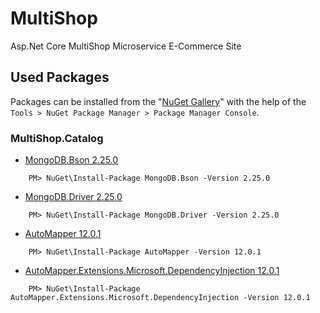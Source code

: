 # MultiShop
Asp.Net Core MultiShop Microservice E-Commerce Site

## Used Packages
Packages can be installed from the "[NuGet Gallery](https://www.nuget.org/packages/Microsoft.AspNet.Identity.Core)" with the help of the `Tools > NuGet Package Manager > Package Manager Console`.

### MultiShop.Catalog
- [MongoDB.Bson 2.25.0](https://www.nuget.org/packages/MongoDB.Bson/2.25.0)
```
    PM> NuGet\Install-Package MongoDB.Bson -Version 2.25.0
```
- [MongoDB.Driver 2.25.0](https://www.nuget.org/packages/MongoDB.Driver/2.25.0)
```
    PM> NuGet\Install-Package MongoDB.Driver -Version 2.25.0
```

- [AutoMapper 12.0.1](https://www.nuget.org/packages/AutoMapper/12.0.1)
```
    PM> NuGet\Install-Package AutoMapper -Version 12.0.1
```
- [AutoMapper.Extensions.Microsoft.DependencyInjection 12.0.1](https://nuget.org/packages/AutoMapper.Extensions.Microsoft.DependencyInjection/12.0.1)
```
    PM> NuGet\Install-Package AutoMapper.Extensions.Microsoft.DependencyInjection -Version 12.0.1
```